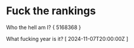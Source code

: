 # Fuck the rankings

Who the hell am I?
{ 5168368 }

What fucking year is it?
[ 2024-11-07T20:00:00Z ]
